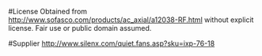 
#License
Obtained from http://www.sofasco.com/products/ac_axial/a12038-RF.html without explicit license. Fair use or public domain assumed.

#Supplier
http://www.silenx.com/quiet.fans.asp?sku=ixp-76-18

